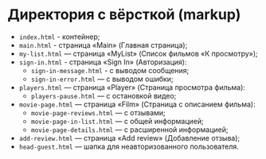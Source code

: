 # Директория с вёрсткой (markup)

* `index.html` - контейнер;
* `main.html` - страница «Main» (Главная страница);
* `my-list.html` — страница «MyList» (Список фильмов «К просмотру»);
* `sign-in.html` - страница «Sign In» (Авторизация):
   * `sign-in-message.html` - с выводом сообщения;
   * `sign-in-error.html` — с выводом ошибки;
* `players.html` — страница «Player» (Страница просмотра фильма):
   * `players-pause.html` — с остановкой видео;
* `movie-page.html` — страница «Film» (Страница c описанием фильма):
   * `movie-page-reviews.html` — с отзывами;
   * `movie-page-in-list.html` — с общей информацией;
   * `movie-page-details.html` — с расширенной информацией;
* `add-review.html` — страница «Add review» (Добавление отзыва);
* `head-guest.html` — шапка для неавторизованного пользователя.
